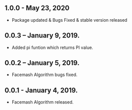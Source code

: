 ## 1.0.0 - May 23, 2020

- Package updated & Bugs Fixed & stable version released

## 0.0.3 – January 9, 2019.

- Added pi funtion which returns PI value.

## 0.0.2 – January 5, 2019.

- Facemash Algorithm bugs fixed.

## 0.0.1 - January 4, 2019.

- Facemash Algorithm released.
